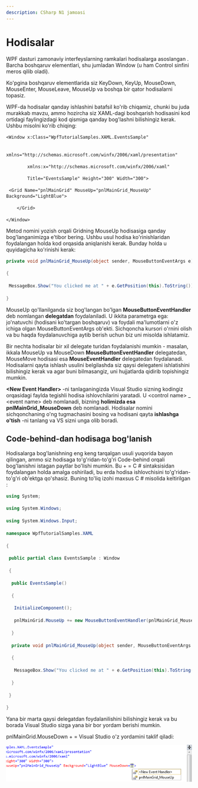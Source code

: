 ```yaml
---
description: CSharp N1 jamoasi
---
```


# Hodisalar

WPF dasturi zamonaviy interfeyslarning ramkalari hodisalarga asoslangan . Barcha boshqaruv elementlari, shu jumladan Window \(u ham Control sinfini meros qilib oladi\).

Ko'pgina boshqaruv elementlarida siz KeyDown, KeyUp, MouseDown, MouseEnter, MouseLeave, MouseUp va boshqa bir qator hodisalarni topasiz.

WPF-da hodisalar qanday ishlashini batafsil ko'rib chiqamiz, chunki bu juda murakkab mavzu, ammo hozircha siz XAML-dagi boshqarish hodisasini kod ortidagi faylingizdagi kod qismiga qanday bog'lashni bilishingiz kerak. Ushbu misolni ko'rib chiqing:

```markup
<Window x:Class="WpfTutorialSamples.XAML.EventsSample"

        xmlns="http://schemas.microsoft.com/winfx/2006/xaml/presentation"

        xmlns:x="http://schemas.microsoft.com/winfx/2006/xaml"

        Title="EventsSample" Height="300" Width="300">

 <Grid Name="pnlMainGrid" MouseUp="pnlMainGrid_MouseUp" Background="LightBlue">        

    </Grid>

</Window>
```

Metod nomini yozish orqali Gridning MouseUp hodisasiga qanday bog'langanimizga e'tibor bering. Ushbu usul hodisa ko'rinishlaridan foydalangan holda kod orqasida aniqlanishi kerak. Bunday holda u quyidagicha ko'rinishi kerak:

```csharp
private void pnlMainGrid_MouseUp(object sender, MouseButtonEventArgs e)

{

 MessageBox.Show("You clicked me at " + e.GetPosition(this).ToString());

}
```

MouseUp qo'llanilganda siz bog'langan bo'lgan **MouseButtonEventHandler** deb nomlangan **delegatdan** foydalaniladi. U ikkita parametrga ega: jo'natuvchi \(hodisani ko'targan boshqaruv\) va foydali ma'lumotlarni o'z ichiga olgan MouseButtonEventArgs ob'ekti. Sichqoncha kursori o'rnini olish va bu haqda foydalanuvchiga aytib berish uchun biz uni misolda ishlatamiz.

Bir nechta hodisalar bir xil delegate turidan foydalanishi mumkin - masalan, ikkala MouseUp va MouseDown **MouseButtonEventHandler** delegatedan, MouseMove hodisasi esa **MouseEventHandler** delegatedan foydalanadi. Hodisalarni qayta ishlash usulini belgilashda siz qaysi delegateni ishlatishini bilishingiz kerak va agar buni bilmasangiz, uni hujjatlarda qidirib topishingiz mumkin.

**&lt;New Event Handler&gt;** -ni tanlaganingizda Visual Studio sizning kodingiz orqasidagi faylda tegishli hodisa ishlovchilarini yaratadi. U &lt;control name&gt; \_ &lt;event name&gt; deb nomlanadi, bizning **holimizda esa pnlMainGrid\_MouseDown**  deb nomlanadi. Hodisalar nomini sichqonchaning o'ng tugmachasini bosing va hodisani qayta **ishlashga o'tish** -ni tanlang va VS sizni unga olib boradi.

## Code-behind-dan hodisaga bog'lanish

Hodisalarga bog'lanishning eng keng tarqalgan usuli yuqorida bayon qilingan, ammo siz hodisaga to'g'ridan-to'g'ri Code-behind orqali bog'lanishni istagan paytlar bo'lishi mumkin. Bu + = C \# sintaksisidan foydalangan holda amalga oshiriladi, bu erda hodisa ishlovchisini to'g'ridan-to'g'ri ob'ektga qo'shasiz. Buning to'liq izohi maxsus C \# misolida keltirilgan :

```csharp
using System;

using System.Windows;

using System.Windows.Input;

namespace WpfTutorialSamples.XAML

{

 public partial class EventsSample : Window

 {

  public EventsSample()

  {

   InitializeComponent();

   pnlMainGrid.MouseUp += new MouseButtonEventHandler(pnlMainGrid_MouseUp);

  }

  private void pnlMainGrid_MouseUp(object sender, MouseButtonEventArgs e)

  {

   MessageBox.Show("You clicked me at " + e.GetPosition(this).ToString());

  }

 }

}
```

Yana bir marta qaysi delegatdan foydalanilishini bilishingiz kerak va bu borada Visual Studio sizga yana bir bor yordam berishi mumkin.

pnlMainGrid.MouseDown + = Visual Studio o'z yordamini taklif qiladi:

![Amalga oshirishga tayyor bo&apos;lgan amaldagi usul ostida Visual Studio siz uchun to&apos;g&apos;ri hodisa ishlovchisini yaratishi uchun \[Tab\] tugmachasini ikki marta bosing.](../../../.gitbook/assets/wpf5.png)

